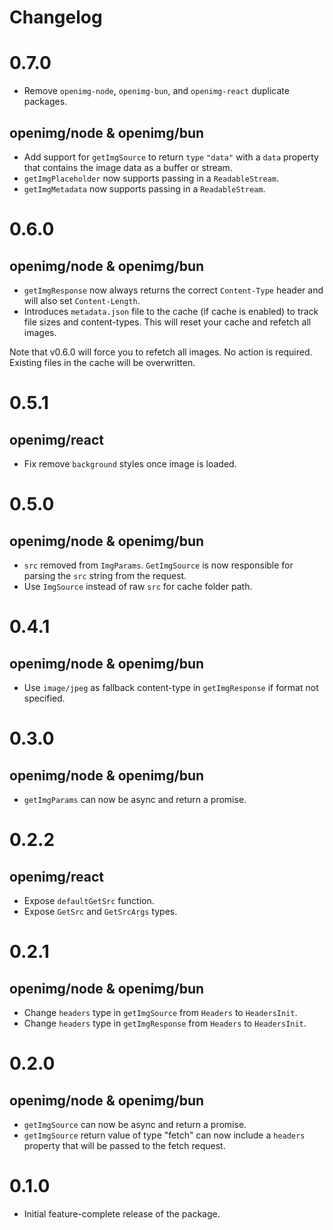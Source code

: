 # Changelog

# 0.7.0

- Remove `openimg-node`, `openimg-bun`, and `openimg-react` duplicate packages.

## openimg/node & openimg/bun

- Add support for `getImgSource` to return `type` `"data"` with a `data` property that contains the image data as a buffer or stream.
- `getImgPlaceholder` now supports passing in a `ReadableStream`.
- `getImgMetadata` now supports passing in a `ReadableStream`.

# 0.6.0

## openimg/node & openimg/bun

- `getImgResponse` now always returns the correct `Content-Type` header and will also set `Content-Length`.
- Introduces `metadata.json` file to the cache (if cache is enabled) to track file sizes and content-types. This will reset your cache and refetch all images.

Note that v0.6.0 will force you to refetch all images. No action is required. Existing files in the cache will be overwritten.

# 0.5.1

## openimg/react

- Fix remove `background` styles once image is loaded.

# 0.5.0

## openimg/node & openimg/bun

- `src` removed from `ImgParams`. `GetImgSource` is now responsible for parsing the `src` string from the request.
- Use `ImgSource` instead of raw `src` for cache folder path.

# 0.4.1

## openimg/node & openimg/bun

- Use `image/jpeg` as fallback content-type in `getImgResponse` if format not specified.

# 0.3.0

## openimg/node & openimg/bun

- `getImgParams` can now be async and return a promise.

# 0.2.2

## openimg/react

- Expose `defaultGetSrc` function.
- Expose `GetSrc` and `GetSrcArgs` types.

# 0.2.1

## openimg/node & openimg/bun

- Change `headers` type in `getImgSource` from `Headers` to `HeadersInit`.
- Change `headers` type in `getImgResponse` from `Headers` to `HeadersInit`.

# 0.2.0

## openimg/node & openimg/bun

- `getImgSource` can now be async and return a promise.
- `getImgSource` return value of type "fetch" can now include a `headers` property that will be passed to the fetch request.

# 0.1.0

- Initial feature-complete release of the package.
